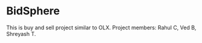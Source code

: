 # BidSphere
This is buy and sell project similar to OLX.
Project members: Rahul C, Ved B, Shreyash T.
